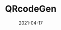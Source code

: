 ---
title: QRcodeGen
projectLink: https://qr.sznm.dev
repoLink: https://github.com/sozonome/QRcodeGen
description: QR Code Generator.
date: "2021-04-17"
icon: "/app_icons/qr-code.svg"
sznmApps: true
appStoreLink:
playStoreLink:
stacks:
  - nextjs
  - chakra-ui
---
